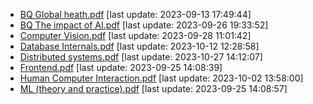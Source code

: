 * [BQ Global heath.pdf](./BQ%20Global%20heath.pdf) [last update: 2023-09-13 17:49:44]
* [BQ The impact of AI.pdf](./BQ%20The%20impact%20of%20AI.pdf) [last update: 2023-09-26 19:33:52]
* [Computer Vision.pdf](./Computer%20Vision.pdf) [last update: 2023-09-28 11:01:42]
* [Database Internals.pdf](./Database%20Internals.pdf) [last update: 2023-10-12 12:28:58]
* [Distributed systems.pdf](./Distributed%20systems.pdf) [last update: 2023-10-27 14:12:07]
* [Frontend.pdf](./Frontend.pdf) [last update: 2023-09-25 14:08:39]
* [Human Computer Interaction.pdf](./Human%20Computer%20Interaction.pdf) [last update: 2023-10-02 13:58:00]
* [ML (theory and practice).pdf](./ML%20(theory%20and%20practice).pdf) [last update: 2023-09-25 14:08:57]
